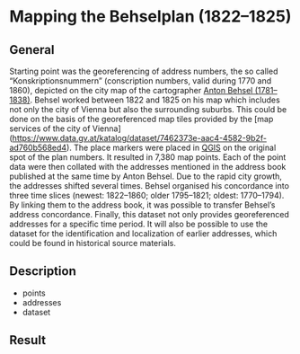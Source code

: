 # Mapping the Behselplan (1822–1825)
## General
Starting point was the georeferencing of address numbers, the so called “Konskriptionsnummern” (conscription numbers, valid during 1770 and 1860), depicted on the city map of the cartographer [Anton Behsel (1781–1838)]( https://www.geschichtewiki.wien.gv.at/index.php?title=Anton_Behsel&oldid=827981). Behsel worked between 1822 and 1825 on his map which includes not only the city of Vienna but also the surrounding suburbs. This could be done on the basis of the georeferenced map tiles provided by the [map services of the city of Vienna] (https://www.data.gv.at/katalog/dataset/7462373e-aac4-4582-9b2f-ad760b568ed4). The place markers were placed in [QGIS]( https://www.qgis.org/de/site/) on the original spot of the plan numbers. It resulted in 7,380 map points.
Each of the point data were then collated with the addresses mentioned in the address book published at the same time by Anton Behsel. Due to the rapid city growth, the addresses shifted several times. Behsel organised his concordance into three time slices (newest: 1822–1860; older 1795–1821; oldest: 1770–1794). By linking them to the address book, it was possible to transfer Behsel’s address concordance. Finally, this dataset not only provides georeferenced addresses for a specific time period. It will also be possible to use the dataset for the identification and localization of earlier addresses, which could be found in historical source materials.

## Description
- points
- addresses
- dataset

## Result
